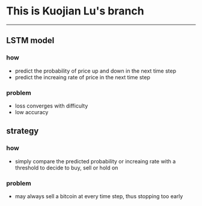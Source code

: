 # This is Kuojian Lu's branch

-----

## LSTM model
### how
- predict the probability of price up and down in the next time step
- predict the increaing rate of price in the next time step
### problem
- loss converges with difficulty
- low accuracy

## strategy
### how
- simply compare the predicted probability or increaing rate with a threshold to decide to buy, sell or hold on
### problem
- may always sell a bitcoin at every time step, thus stopping too early